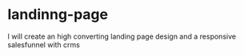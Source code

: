 # landinng-page
I will create an high converting landing page design and a responsive salesfunnel with crms
